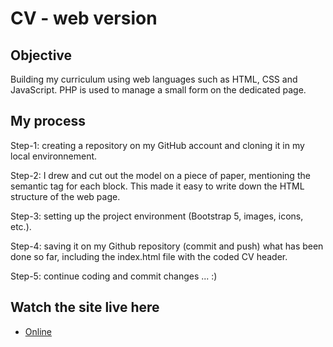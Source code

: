 # CV - web version


## Objective
Building my curriculum using web languages such as HTML, CSS and JavaScript. PHP is used to manage a small form on the dedicated page.

## My process

Step-1: creating a repository on my GitHub account and cloning it in my local environnement. 

Step-2: I drew and cut out the model on a piece of paper, mentioning the semantic tag for each block. This made it easy to write down the HTML structure of the web page.

Step-3: setting up the project environment (Bootstrap 5, images, icons, etc.). 

Step-4: saving it on my Github repository  (commit and push) what has been done so far, including the index.html file with the coded CV header. 

Step-5: continue coding and commit changes ... :)

## Watch the site live here

- [Online](https://sandrinependa.github.io/coded-resume/) 

